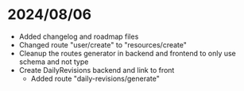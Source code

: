 # 2024/08/06

- Added changelog and roadmap files
- Changed route "user/create" to "resources/create"
- Cleanup the routes generator in backend and frontend to only use schema and not type
- Create DailyRevisions backend and link to front
  - Added route "daily-revisions/generate"
